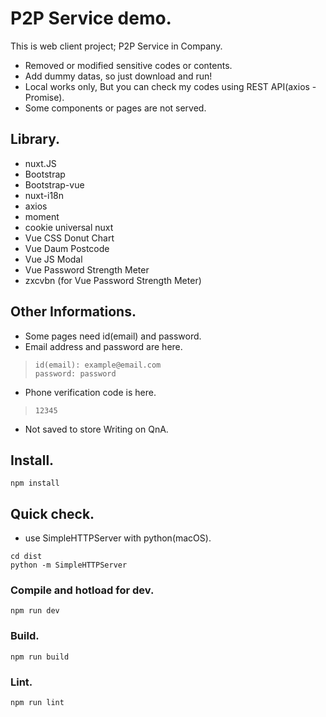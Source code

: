 # P2P Service demo.

This is web client project; P2P Service in Company.

* Removed or modified sensitive codes or contents.
* Add dummy datas, so just download and run!
* Local works only, But you can check my codes using REST API(axios - Promise).
* Some components or pages are not served.

## Library.

* nuxt.JS
* Bootstrap
* Bootstrap-vue
* nuxt-i18n
* axios
* moment
* cookie universal nuxt
* Vue CSS Donut Chart
* Vue Daum Postcode
* Vue JS Modal
* Vue Password Strength Meter
* zxcvbn (for Vue Password Strength Meter)

## Other Informations.

* Some pages need id(email) and password.
* Email address and password are here.

> ```
> id(email): example@email.com
> password: password
> ```

* Phone verification code is here.

> ```
> 12345
> ```

* Not saved to store Writing on QnA.

## Install.

```
npm install
```

## Quick check.

* use SimpleHTTPServer with python(macOS).

```
cd dist
python -m SimpleHTTPServer
```

### Compile and hotload for dev.

```
npm run dev
```

### Build.

```
npm run build
```

### Lint.

```
npm run lint
```
